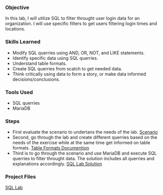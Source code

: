 ### Objective

In this lab, I will utilize SQL to filter throught user login data for an organization. I will use specific filters to get users filtering login times and locations.

### Skills Learned

- Modify SQL querries using AND, OR, NOT, and LIKE statements.
- Identify specific data using SQL querries.
- Understand table formats.
- Create SQL querries from scatch to get needed data.
- Think critically using data to form a story, or make data informed decisions/conclusions.

### Tools Used

- SQL querries
- MariaDB

### Steps
<!-- This is a comment. It won't be rendered on the webpage. drag & drop screenshots here or use imgur and reference them using imgsrc
Every screenshot should have some text explaining what the screenshot is about.
Example below.
*Ref 1: Network Diagram* -->
- First evaluate the scenario to undertans the needs of the lab.
  [Scenario](https://docs.google.com/document/d/1xvSQZ2cxNRNIS0O3vh03OCCjRBoFkkiyWAG5LcBDwGk/edit#heading=h.xwdhkp4jga7d)
- Second, go through the lab and create different querries based on the needs of the exercise while at the same time get informed on table formats.
  [Table Formats Documention](https://docs.google.com/document/d/1gX2InCHKzAIFc5F6x0gO63Ox7XPfZhxZUYtzI9z90TU/edit#heading=h.dooa9fyvnog2)
- Third is to go through the scenario and use MariaDB and execute SQL querries to filter throught data. The solution includes all querries and explanations accordingly.
  [SQL Lab Solution](https://docs.google.com/document/d/1cuiwpiA9L3uH-uJFYanRUzf35AhsGRWbiZkSZc-OJPQ/edit?resourcekey=0-Ph30hk4eD4-fRMrQgGlK9A#heading=h.adnh333husy)


### Project Files

[SQL Lab](https://drive.google.com/drive/folders/16Fn2cor3TSnLZ1W3R2AWf25F4pKdzG4l)

